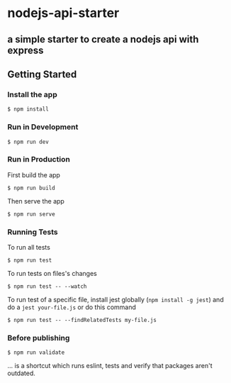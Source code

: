 nodejs-api-starter
===================

a simple starter to create a nodejs api with express
----------

Getting Started
-------------

### Install the app
```shell
$ npm install
```

### Run in Development
```shell
$ npm run dev
```

### Run in Production

First build the app
```shell
$ npm run build
```

Then serve the app
```shell
$ npm run serve
```

### Running Tests

To run all tests
```shell
$ npm run test
```

To run tests on files's changes
```shell
$ npm run test -- --watch
```

To run test of a specific file, install jest globally (`npm install -g jest`) and do a `jest your-file.js` or do this command
```shell
$ npm run test -- --findRelatedTests my-file.js
```

### Before publishing

```shell
$ npm run validate
```
... is a shortcut which runs eslint, tests and verify that packages aren't outdated.

